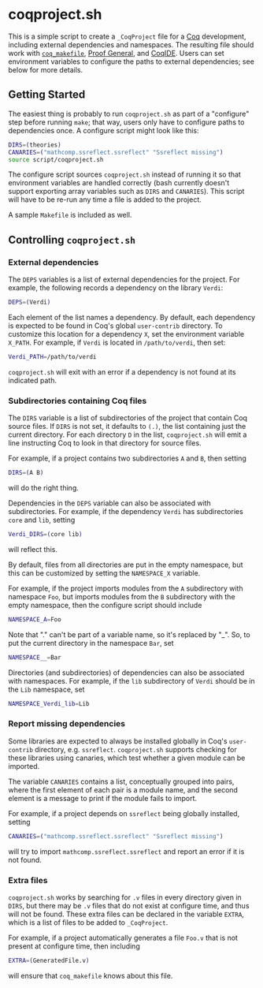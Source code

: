 # coqproject.sh

This is a simple script to create a `_CoqProject` file for a
[Coq](https://coq.inria.fr) development, including external
dependencies and namespaces. The resulting file should work with
[`coq_makefile`](https://coq.inria.fr/distrib/current/refman/tools.html#Makefile),
[Proof General](https://proofgeneral.github.io), and
[CoqIDE](https://coq.inria.fr/distrib/current/refman/coqide.html).
Users can set environment variables to configure the paths to
external dependencies; see below for more details.

## Getting Started

The easiest thing is probably to run `coqproject.sh` as part of a
"configure" step before running `make`; that way, users only have to
configure paths to dependencies once. A configure script might look
like this:

```bash
DIRS=(theories)
CANARIES=("mathcomp.ssreflect.ssreflect" "Ssreflect missing")
source script/coqproject.sh
```

The configure script sources `coqproject.sh` instead of running it so
that environment variables are handled correctly (bash currently
doesn't support exporting array variables such as `DIRS` and
`CANARIES`). This script will have to be re-run any time a file is
added to the project.

A sample `Makefile` is included as well.

## Controlling `coqproject.sh`

### External dependencies

The `DEPS` variables is a list of external dependencies for the
project. For example, the following records a dependency on the library
`Verdi`:

```bash
DEPS=(Verdi)
```

Each element of the list names a dependency.  By default, each
dependency is expected to be found in Coq's global `user-contrib` directory.
To customize this location for a dependency `X`, set the environment
variable `X_PATH`. For example, if `Verdi` is located in
`/path/to/verdi`, then set:

```bash
Verdi_PATH=/path/to/verdi
```

`coqproject.sh` will exit with an error if a dependency is not found
at its indicated path.


### Subdirectories containing Coq files

The `DIRS` variable is a list of subdirectories of the project that
contain Coq source files. If `DIRS` is not set, it defaults to `(.)`,
the list containing just the current directory. For each directory `D`
in the list, `coqproject.sh` will emit a line instructing Coq to look
in that directory for source files.

For example, if a project contains two subdirectories `A` and `B`,
then setting
```bash
DIRS=(A B)
```
will do the right thing.

Dependencies in the `DEPS` variable can also be associated with
subdirectories. For example, if the dependency `Verdi` has
subdirectories `core` and `lib`, setting
```bash
Verdi_DIRS=(core lib)
```
will reflect this.

By default, files from all directories are put in the empty namespace,
but this can be customized by setting the `NAMESPACE_X` variable.

For example, if the project imports modules from the `A` subdirectory
with namespace `Foo`, but imports modules from the `B` subdirectory with
the empty namespace, then the configure script should include
```bash
NAMESPACE_A=Foo
```

Note that "." can't be part of a variable name, so it's replaced by "_".
So, to put the current directory in the namespace `Bar`, set
```bash
NAMESPACE__=Bar
```

Directories (and subdirectories) of dependencies can also be associated
with namespaces. For example, if the `lib` subdirectory of `Verdi`
should be in the `Lib` namespace, set
```bash
NAMESPACE_Verdi_lib=Lib
```

### Report missing dependencies

Some libraries are expected to always be installed globally in Coq's
`user-contrib` directory, e.g. `ssreflect`. `coqproject.sh` supports
checking for these libraries using canaries, which test whether
a given module can be imported.

The variable `CANARIES` contains a list, conceptually grouped into
pairs, where the first element of each pair is a module name, and the
second element is a message to print if the module fails to import.

For example, if a project depends on `ssreflect` being globally
installed, setting
```bash
CANARIES=("mathcomp.ssreflect.ssreflect" "Ssreflect missing")
```
will try to import `mathcomp.ssreflect.ssreflect` and report an error
if it is not found.

### Extra files

`coqproject.sh` works by searching for `.v` files in every directory
given in `DIRS`, but there may be `.v` files that do not exist at
configure time, and thus will not be found. These extra files can be
declared in the variable `EXTRA`, which is a list of files to be
added to `_CoqProject`.

For example, if a project automatically generates a file `Foo.v` that
is not present at configure time, then including
```bash
EXTRA=(GeneratedFile.v)
```
will ensure that `coq_makefile` knows about this file.
